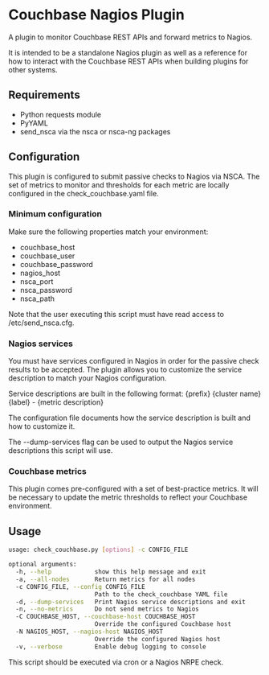 # Couchbase Nagios Plugin
A plugin to monitor Couchbase REST APIs and forward metrics to Nagios.

It is intended to be a standalone Nagios plugin as well as a reference for how to interact with the Couchbase REST APIs when building plugins for other systems.

## Requirements
* Python requests module
* PyYAML
* send_nsca via the nsca or nsca-ng packages

## Configuration
This plugin is configured to submit passive checks to Nagios via NSCA.  The set of metrics to monitor and thresholds for each metric are locally configured in the check_couchbase.yaml file.

### Minimum configuration
Make sure the following properties match your environment:
* couchbase_host
* couchbase_user
* couchbase_password
* nagios_host
* nsca_port
* nsca_password
* nsca_path

Note that the user executing this script must have read access to /etc/send_nsca.cfg.

### Nagios services
You must have services configured in Nagios in order for the passive check results to be accepted.  The plugin allows you to customize the service description to match your Nagios configuration.  

Service descriptions are built in the following format:
{prefix} {cluster name} {label} - {metric description}

The configuration file documents how the service description is built and how to customize it.

The --dump-services flag can be used to output the Nagios service descriptions this script will use.

### Couchbase metrics
This plugin comes pre-configured with a set of best-practice metrics.  It will be necessary to update the metric thresholds to reflect your Couchbase environment.

## Usage
``` bash
usage: check_couchbase.py [options] -c CONFIG_FILE

optional arguments:
  -h, --help            show this help message and exit
  -a, --all-nodes       Return metrics for all nodes
  -c CONFIG_FILE, --config CONFIG_FILE
                        Path to the check_couchbase YAML file
  -d, --dump-services   Print Nagios service descriptions and exit
  -n, --no-metrics      Do not send metrics to Nagios
  -C COUCHBASE_HOST, --couchbase-host COUCHBASE_HOST
                        Override the configured Couchbase host
  -N NAGIOS_HOST, --nagios-host NAGIOS_HOST
                        Override the configured Nagios host
  -v, --verbose         Enable debug logging to console
```

This script should be executed via cron or a Nagios NRPE check.
